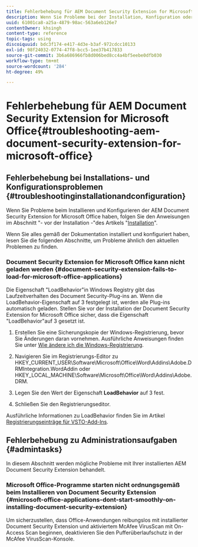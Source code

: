 ```yaml
---
title: Fehlerbehebung für AEM Document Security Extension for Microsoft Office
description: Wenn Sie Probleme bei der Installation, Konfiguration oder Verwendung von AEM Document Security Extension for Microsoft Office haben, folgen Sie den Anweisungen in diesem Dokument.
uuid: 61001ca8-a25a-4879-98ac-563a6eb126e7
contentOwner: khsingh
content-type: reference
topic-tags: using
discoiquuid: bdc3f174-e417-4d3e-b3af-972cdcc10133
exl-id: 98f24032-0774-47f8-bcc5-1ee37b417833
source-git-commit: 3b6a686966fb8d006bed8cc4a4bf5eebe0dfb030
workflow-type: tm+mt
source-wordcount: '284'
ht-degree: 49%

---
```


# Fehlerbehebung für AEM Document Security Extension for Microsoft Office{#troubleshooting-aem-document-security-extension-for-microsoft-office}

## Fehlerbehebung bei Installations- und Konfigurationsproblemen {#troubleshootinginstallationandconfiguration}

Wenn Sie Probleme beim Installieren und Konfigurieren der AEM Document Security Extension for Microsoft Office haben, folgen Sie den Anweisungen im Abschnitt &quot;- vor der Installation -&quot;des Artikels &quot;[Installation](installing-configuring-aemdsext.md)&quot;.

Wenn Sie alles gemäß der Dokumentation installiert und konfiguriert haben, lesen Sie die folgenden Abschnitte, um Probleme ähnlich den aktuellen Problemen zu finden.

### Document Security Extension for Microsoft Office kann nicht geladen werden {#document-security-extension-fails-to-load-for-microsoft-office-applications}

Die Eigenschaft &quot;LoadBehavior&quot;in Windows Registry gibt das Laufzeitverhalten des Document Security-Plug-ins an. Wenn die LoadBehavior-Eigenschaft auf 3 festgelegt ist, werden alle Plug-ins automatisch geladen. Stellen Sie vor der Installation der Document Security Extension for Microsoft Office sicher, dass die Eigenschaft &quot;LoadBehavior&quot;auf 3 gesetzt ist.

1. Erstellen Sie eine Sicherungskopie der Windows-Registrierung, bevor Sie Änderungen daran vornehmen. Ausführliche Anweisungen finden Sie unter [Wie ändere ich die Windows-Registrierung](https://learn.microsoft.com/en-us/troubleshoot/windows-server/performance/windows-registry-advanced-users).
1. Navigieren Sie im Registrierungs-Editor zu HKEY_CURRENT_USER\Software\Microsoft\Office\Word\Addins\Adobe.DRMIntegration.WordAddin oder HKEY_LOCAL_MACHINE\Software\Microsoft\Office\Word\Addins\Adobe.DRM.
1. Legen Sie den Wert der Eigenschaft **LoadBehavior** auf 3 fest.

1. Schließen Sie den Registrierungseditor.

Ausführliche Informationen zu LoadBehavior finden Sie im Artikel [Registrierungseinträge für VSTO-Add-Ins](https://learn.microsoft.com/en-us/visualstudio/vsto/registry-entries-for-vsto-add-ins?view=vs-2022&amp;redirectedfrom=MSDN#LoadBehavior).

## Fehlerbehebung zu Administrationsaufgaben {#admintasks}

In diesem Abschnitt werden mögliche Probleme mit Ihrer installierten AEM Document Security Extension behandelt.

### Microsoft Office-Programme starten nicht ordnungsgemäß beim Installieren von Document Security Extension {#microsoft-office-applications-dont-start-smoothly-on-installing-document-security-extension}

Um sicherzustellen, dass Office-Anwendungen reibungslos mit installierter Document Security Extension und aktiviertem McAfee VirusScan mit On-Access Scan beginnen, deaktivieren Sie den Pufferüberlaufschutz in der McAfee VirusScan-Konsole.
